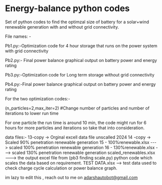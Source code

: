 # Energy-balance python codes


Set of python codes to find the optimzal size of battery for a solar+wind renewable generation with and without grid connectivity.

File names: -

Pb1.py:-Optimization code for 4 hour storage that runs on the power system with grid connectivity

Pb2.py:- Final power balance graphical output on battery power and energy rating

Pb3.py:-Optimization code for Long term storage without grid connectivity

Pb4.py:-Final power balance graphical output on battery power and energy rating


For the two optimization codes:-

(n_particles=2,max_iter=2)   #Change number of particles and number of iterations to lower run time

For one particle the run time is around 10 min, the code might run for 6 hours for more particles and iterations so take that into consideration.
 

data files:-
13-copy -> Orginal excell data file unscalled 2024
14 -copy -> Scaled 90% penetration renewable generation
15 - 100%renewable.xlsx ---> scaled 100% penetration renewable generation
16 - 130%renewable.xlsx ---> scaled 130% penetration renewable generation
scaled_renewables.xlsx ---> the output excel file from (pb3 finding scale.py) python code which scales the data based on requirement.
TEST DATA.xlsx  --> test data used to check charge cycle calculation or power balance graph.

im lazy to edit this , reach out to me on adarshautobot@gmail.com
